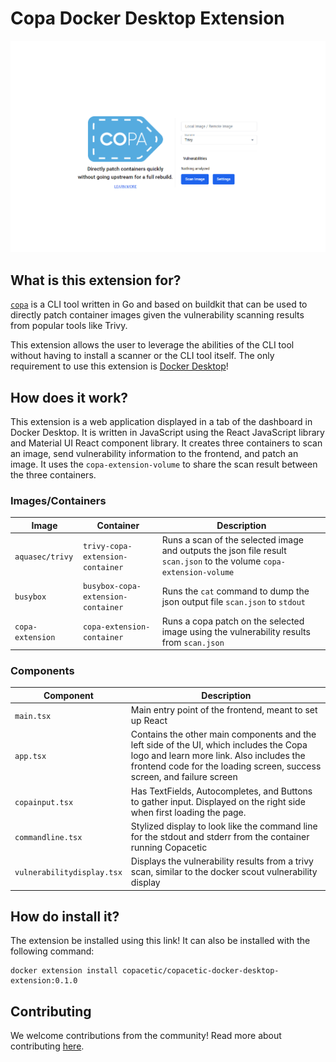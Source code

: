 # Copa Docker Desktop Extension

![starting page for the extension](https://raw.githubusercontent.com/jgrer/copa-extension/dockerfile-label-documentation/.github/images/demo1.png)

## What is this extension for?

[`copa`](https://github.com/project-copacetic/copacetic) is a CLI tool written in Go and based on buildkit that can be used to directly patch container images given the vulnerability scanning results from popular tools like Trivy. 

This extension allows the user to leverage the abilities of the CLI tool without having to install a scanner or the CLI tool itself. The only requirement to use this extension is [Docker Desktop](https://docs.docker.com/desktop/)! 

## How does it work?

This extension is a web application displayed in a tab of the dashboard in Docker Desktop. It is written in JavaScript using the React JavaScript library and Material UI React component library. It creates three containers to scan an image, send vulnerability information to the frontend, and patch an image. It uses the `copa-extension-volume` to share the scan result between the three containers.

### Images/Containers

|Image | Container        | Description                                                                                                          |
| -----|------------- | ---------------------------------------------------------------------------------------------------------------------|
|`aquasec/trivy`| `trivy-copa-extension-container`          | Runs a scan of the selected image and outputs the json file result `scan.json` to the volume `copa-extension-volume` |
| `busybox`| `busybox-copa-extension-container`          | Runs the `cat` command to dump the json output file `scan.json` to `stdout`|
|`copa-extension` | `copa-extension-container`     | Runs a copa patch on the selected image using the vulnerability results from `scan.json` |


### Components

| Component           | Description                                                                                                          |
| ------------------- | ---------------------------------------------------------------------------------------------------------------------|
| `main.tsx`          | Main entry point of the frontend, meant to set up React                                                              |
| `app.tsx`           | Contains the other main components and the left side of the UI, which includes the Copa logo and learn more link. Also includes the frontend code for the loading screen, success screen, and failure screen
| `copainput.tsx`     | Has TextFields, Autocompletes, and Buttons to gather input. Displayed on the right side when first loading the page. |
| `commandline.tsx`   | Stylized display to look like the command line for the stdout and stderr from the container running Copacetic        |
| `vulnerabilitydisplay.tsx`| Displays the vulnerability results from a trivy scan, similar to the docker scout vulnerability display|

## How do install it?

The extension be installed using this link! It can also be installed with the following command:

```
docker extension install copacetic/copacetic-docker-desktop-extension:0.1.0
```

## Contributing

We welcome contributions from the community! Read more about contributing [here](contribute.md).